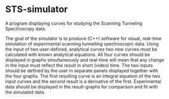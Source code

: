 STS-simulator
=============

A program displaying curves for studying the Scanning Tunneling Spectroscopy data.

The goal of the simulator is to produce (C++) software for visual, real-time simulation of experimental scanning tunnelling spectroscopic data. Using the input of two user-defined, analytical curves two new curves must be calculated with known analytical equations. All four curves should be displayed in graphs simultaneously and real-time will mean that any change in the input must reflect the result in short (video) time. The two inputs should be defined by the user in separate panels displayed together with the four graphs. The first resulting curve is an integral equation of the two input curves and the second result is a derivative of the first. Experimental data should be displayed in the result-graphs for comparison and fit with the simulated data.
